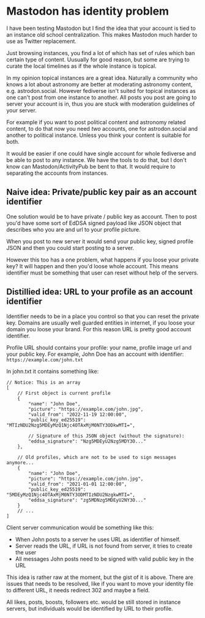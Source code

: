 # Mastodon has identity problem

I have been testing Mastodon but I find the idea that your account is tied to an instance old school centralization. This makes Mastodon much harder to use as Twitter replacement.

Just browsing instances, you find a lot of which has set of rules which ban certain type of content. Uusually for good reason, but some are trying to curate the local timelines as if the whole instance is topical.

In my opinion topical instances are a great idea. Naturally a community who knows a lot about astronomy are better at moderating astronomy content, e.g. astrodon.social. However fediverse isn't suited for topical instances as one can't post from one instance to another. All posts you post are going to server your account is in, thus you are stuck with moderation guidelines of your server.

For example if you want to post political content and astronomy related content, to do that now you need _two_ accounts, one for astrodon.social and another to political instance. Unless you think your content is suitable for both.

It would be easier if one could have single account for whole fediverse and be able to post to any instance. We have the tools to do that, but I don't know can Mastodon/ActivityPub be bent to that. It would require to separating the accounts from instances.

## Naive idea: Private/public key pair as an account identifier

One solution would be to have private / public key as account. Then to post you'd have some sort of EdDSA signed payload like JSON object that describes who you are and url to your profile picture.

When you post to new server it would send your public key, signed profile JSON and then you could start posting to a server.

However this too has a one problem, what happens if you loose your private key? It will happen and then you'd loose whole account. This means identifier must be something that user can reset without help of the servers.

## Distillied idea: URL to your profile as an account identifier

Identifier needs to be in a place you control so that you can reset the private key. Domains are usually well guarded entities in internet, if you loose your domain you loose your brand. For this reason URL is pretty good account identifier.

Profile URL should contains your profile: your name, profile image url and your public key. For example, John Doe has an account with identifier: `https://example.com/john.txt`

In john.txt it contains something like:

```jsonc
// Notice: This is an array
[
    // First object is current profile
    {
        "name": "John Doe",
        "picture": "https://example.com/john.jpg",
        "valid_from": "2022-11-19 12:00:00",
        "public_key_ed25519": "MTIzNDU2Nzg5MDEyMzQ1Njc4OTAxMjM0NTY3ODkwMTI=",

        // Signature of this JSON object (without the signature):
        "eddsa_signature": "Nzg5MDEyU2Nzg5MDY3O..."
    },

    // Old profiles, which are not to be used to sign messages anymore...
    {
        "name": "John Doe",
        "picture": "https://example.com/john.jpg",
        "valid_from": "2021-01-01 12:00:00",
        "public_key_ed25519": "5MDEyMzQ1Njc4OTAxMjM0NTY3ODMTIzNDU2NzgkwMTI=",
        "eddsa_signature": "zg5MDNzg5MDEyU2NY3O..."
    }
    // ...
]
```

Client server communication would be something like this:

-   When John posts to a server he uses URL as identifier of himself.
-   Server reads the URL, if URL is not found from server, it tries to create the user
-   All messages John posts need to be signed with valid public key in the URL

This idea is rather raw at the moment, but the gist of it is above. There are issues that needs to be resolved, like if you want to move your identity file to different URL, it needs redirect 302 and maybe a field.

All likes, posts, boosts, followers etc. would be still stored in instance servers, but individuals would be identified by URL to their profile.
